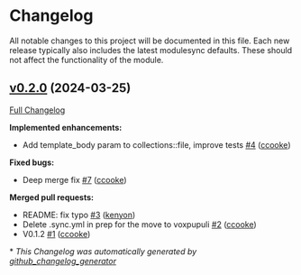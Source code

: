 # Changelog

All notable changes to this project will be documented in this file.
Each new release typically also includes the latest modulesync defaults.
These should not affect the functionality of the module.

## [v0.2.0](https://github.com/voxpupuli/puppet-collections/tree/v0.2.0) (2024-03-25)

[Full Changelog](https://github.com/voxpupuli/puppet-collections/compare/8df13c0e96bf98a6ff0eab2d88cfcc8113dcf1d9...v0.2.0)

**Implemented enhancements:**

- Add template\_body param to collections::file, improve tests [\#4](https://github.com/voxpupuli/puppet-collections/pull/4) ([ccooke](https://github.com/ccooke))

**Fixed bugs:**

- Deep merge fix [\#7](https://github.com/voxpupuli/puppet-collections/pull/7) ([ccooke](https://github.com/ccooke))

**Merged pull requests:**

- README: fix typo [\#3](https://github.com/voxpupuli/puppet-collections/pull/3) ([kenyon](https://github.com/kenyon))
- Delete .sync.yml in prep for the move to voxpupuli [\#2](https://github.com/voxpupuli/puppet-collections/pull/2) ([ccooke](https://github.com/ccooke))
- V0.1.2 [\#1](https://github.com/voxpupuli/puppet-collections/pull/1) ([ccooke](https://github.com/ccooke))



\* *This Changelog was automatically generated by [github_changelog_generator](https://github.com/github-changelog-generator/github-changelog-generator)*
